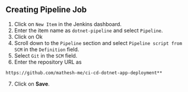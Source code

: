 ## Creating Pipeline Job

1. Click on `New Item` in the Jenkins dashboard.
2. Enter the item name as `dotnet-pipeline` and select `Pipeline`.
3. Click on Ok
4. Scroll down to the `Pipeline` section and select `Pipeline script from SCM` in the `Definition` field.
5. Select `Git` in the `SCM` field.
6. Enter the repository URL as 
```
https://github.com/mathesh-me/ci-cd-dotnet-app-deployment**
```
7. Click on **Save**.
